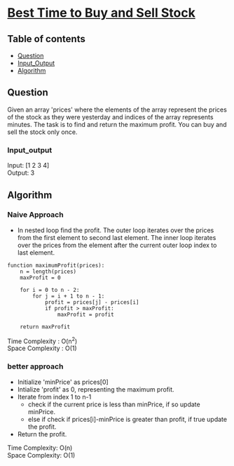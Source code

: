 # [Best Time to Buy and Sell Stock](codingninjas.com/codestudio/problems/best-time-to-buy-and-sell-stock_8230746?challengeSlug=striver-sde-challenge&leftPanelTab=1)

## Table of contents

- [Question](#question)
- [Input_Output](#input_output)
- [Algorithm](#algorithm)

## Question
Given an array 'prices' where the elements of the array represent the prices of the stock as they were yesterday and indices of the array represents minutes. The task is to find and return the maximum profit. You can buy and sell the stock only once.

### Input_output
Input: [1 2 3 4] </br>
Output: 3

## Algorithm

### Naive Approach
- In nested loop find the profit. The outer loop iterates over the prices from the first element to second last element. The inner loop iterates over the prices from the element after the current outer loop index to last element.
```
function maximumProfit(prices):
    n = length(prices)
    maxProfit = 0

    for i = 0 to n - 2:
        for j = i + 1 to n - 1:
            profit = prices[j] - prices[i]
            if profit > maxProfit:
                maxProfit = profit

    return maxProfit

```
Time Complexity : O(n<sup>2</sup>)</br>
Space Complexity : O(1)

### better approach
- Initialize 'minPrice' as prices[0]
- Intialize 'profit' as 0, representing the maximum profit.
- Iterate from index 1 to n-1
    - check if the current price is less than minPrice, if so update minPrice.
    - else if check if prices[i]-minPrice is greater than profit, if true update the profit.
- Return the profit.

Time Complexity: O(n)</br>
Space Complexity: O(1)
